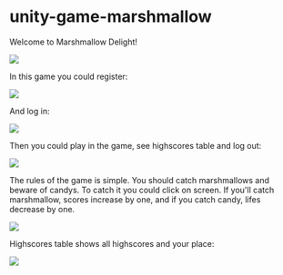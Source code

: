 # unity-game-marshmallow
Welcome to Marshmallow Delight!


![](https://github.com/deewanas/unity-game-marshmallow/blob/main/screenshots/marshm1.PNG)

In this game you could register:

![](https://github.com/deewanas/unity-game-marshmallow/blob/main/screenshots/marshm6.PNG)

And log in:

![](https://github.com/deewanas/unity-game-marshmallow/blob/main/screenshots/marshm2.PNG)

Then you could play in the game, see highscores table and log out:

![](https://github.com/deewanas/unity-game-marshmallow/blob/main/screenshots/marshm5.PNG)

The rules of the game is simple. You should catch marshmallows and beware of candys. To catch it you could click on screen. If you'll catch marshmallow, scores increase by one, and if you catch candy, lifes decrease by one.

![](https://github.com/deewanas/unity-game-marshmallow/blob/main/screenshots/marshm3.PNG)

Highscores table shows all highscores and your place:

![](https://github.com/deewanas/unity-game-marshmallow/blob/main/screenshots/marshm4.PNG)

